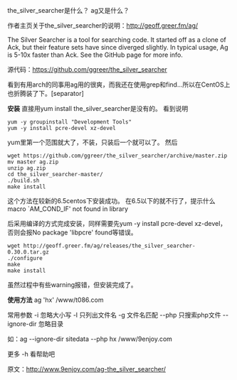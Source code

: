 the_silver_searcher是什么？ ag又是什么？

作者主页关于the_silver_searcher的说明：http://geoff.greer.fm/ag/

The Silver Searcher is a tool for searching code. It started off as a clone of Ack, but their feature sets have since diverged slightly. In typical usage, Ag is 5-10x faster than Ack. See the GitHub page for more info.

源代码：https://github.com/ggreer/the_silver_searcher

看到有用arch的同事用ag用的很爽，而我还在使用grep和find...所以在CentOS上也折腾装了下。[separator]

**安装**
直接用yum install the_silver_searcher是没有的。
看到说明
````
yum -y groupinstall "Development Tools"
yum -y install pcre-devel xz-devel
````
yum里第一个范围就大了，不装，只装后一个就可以了。
然后
````
wget https://github.com/ggreer/the_silver_searcher/archive/master.zip
mv master ag.zip
unzip ag.zip
cd the_silver_searcher-master/
./build.sh
make install
````
这个方法在较新的6.5centos下安装成功。
在6.5以下的就不行了，提示什么macro `AM_COND_IF' not found in library

后采用编译的方式完成安装，同样需要先yum -y install pcre-devel xz-devel，否则会报No package 'libpcre' found等错误。
````
wget http://geoff.greer.fm/ag/releases/the_silver_searcher-0.30.0.tar.gz
./configure
make
make install
````
虽然过程中有些warning报错，但安装完成了。

**使用方法**
ag 'hx' /www/t086.com

常用参数
-i 忽略大小写
-l 只列出文件名
-g 文件名匹配
--php 只搜索php文件
--ignore-dir 忽略目录

如：ag --ignore-dir sitedata --php hx /www/9enjoy.com

更多
-h 看帮助吧

原文：http://www.9enjoy.com/ag-the_silver_searcher/

